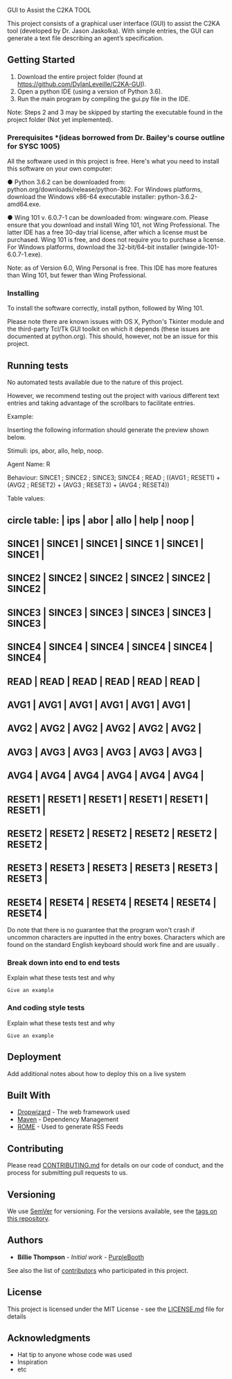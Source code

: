 

GUI to Assist the C2KA TOOL

This project consists of a graphical user interface (GUI) to assist the C2KA tool (developed by Dr. Jason Jaskolka). With simple entries, the GUI can generate a text file describing an agent’s specification.  

## Getting Started
1.	Download the entire project folder (found at https://github.com/DylanLeveille/C2KA-GUI). 
2.	Open a python IDE (using a version of Python 3.6).
3.	Run the main program by compiling the gui.py file in the IDE.

Note: Steps 2 and 3 may be skipped by starting the executable found in the project folder (Not yet implemented). 

### Prerequisites *(ideas borrowed from Dr. Bailey's course outline for SYSC 1005)

All the software used in this project is free. Here's what you need to install this software on your own computer:

● Python 3.6.2 can be downloaded from: python.org/downloads/release/python-362. For Windows platforms, download the Windows x86-64 executable installer: python-3.6.2-amd64.exe. 

● Wing 101 v. 6.0.7-1 can be downloaded from: wingware.com. Please ensure that you download and install Wing 101, not Wing Professional. The latter IDE has a free 30-day trial license, after which a license must be purchased. Wing 101 is free, and does not require you to purchase a license. For Windows platforms, download the 32-bit/64-bit installer (wingide-101-6.0.7-1.exe). 

Note: as of Version 6.0, Wing Personal is free. This IDE has more features than Wing 101, but fewer than Wing Professional.

### Installing

To install the software correctly, install python, followed by Wing 101. 

Please note there are known issues with OS X, Python's Tkinter module and the third-party Tcl/Tk GUI toolkit on which it depends (these issues are documented at python.org). This should, however, not be an issue for this project.

## Running tests


No automated tests available due to the nature of this project. 

However, we recommend testing out the project with various different text entries and taking advantage of the scrollbars to facilitate entries.

Example:

Inserting the following information should generate the preview shown below.

Stimuli: ips, abor, allo, help, noop.

Agent Name: R

Behaviour:  SINCE1 ; SINCE2 ; SINCE3; SINCE4 ; READ ; ((AVG1 ; RESET1) + (AVG2 ; RESET2) + (AVG3 ; RESET3) + (AVG4 ; RESET4))

Table values:

  circle table: 
       |   ips    |    abor   |   allo   |   help  |   noop  |    
---------------------------------------------------------------------       
SINCE1 |  SINCE1  |   SINCE1  |  SINCE 1 |  SINCE1 |  SINCE1 |   
---------------------------------------------------------------------       
SINCE2 |  SINCE2  |   SINCE2  |  SINCE2  |  SINCE2 |  SINCE2 | 
---------------------------------------------------------------------       
SINCE3 |  SINCE3  |   SINCE3  |  SINCE3  |  SINCE3 |  SINCE3 | 
---------------------------------------------------------------------       
SINCE4 |  SINCE4  |   SINCE4  |  SINCE4  |  SINCE4 |  SINCE4 | 
---------------------------------------------------------------------       
READ   |   READ   |    READ   |   READ   |   READ  |   READ  | 
---------------------------------------------------------------------       
AVG1   |   AVG1   |    AVG1   |   AVG1   |   AVG1  |   AVG1  | 
---------------------------------------------------------------------       
AVG2   |   AVG2   |    AVG2   |   AVG2   |   AVG2  |   AVG2  | 
---------------------------------------------------------------------       
AVG3   |   AVG3   |    AVG3   |   AVG3   |   AVG3  |   AVG3  | 
---------------------------------------------------------------------       
AVG4   |   AVG4   |    AVG4   |   AVG4   |   AVG4  |   AVG4  | 
---------------------------------------------------------------------       
RESET1 |  RESET1  |   RESET1  |  RESET1  |  RESET1 |  RESET1 | 
---------------------------------------------------------------------       
RESET2 |  RESET2  |   RESET2  |  RESET2  |  RESET2 |  RESET2 | 
---------------------------------------------------------------------       
RESET3 |  RESET3  |   RESET3  |  RESET3  |  RESET3 | RESET3  | 
---------------------------------------------------------------------       
RESET4 |  RESET4  |   RESET4  |  RESET4  |  RESET4 | RESET4  | 
---------------------------------------------------------------------

    

Do note that there is no guarantee that the program won't crash if uncommon characters are inputted in the entry boxes. Characters which are found on the standard English keyboard should work fine and are usually .

### Break down into end to end tests

Explain what these tests test and why

```
Give an example
```

### And coding style tests

Explain what these tests test and why

```
Give an example
```

## Deployment

Add additional notes about how to deploy this on a live system

## Built With

* [Dropwizard](http://www.dropwizard.io/1.0.2/docs/) - The web framework used
* [Maven](https://maven.apache.org/) - Dependency Management
* [ROME](https://rometools.github.io/rome/) - Used to generate RSS Feeds

## Contributing

Please read [CONTRIBUTING.md](https://gist.github.com/PurpleBooth/b24679402957c63ec426) for details on our code of conduct, and the process for submitting pull requests to us.

## Versioning

We use [SemVer](http://semver.org/) for versioning. For the versions available, see the [tags on this repository](https://github.com/your/project/tags). 

## Authors

* **Billie Thompson** - *Initial work* - [PurpleBooth](https://github.com/PurpleBooth)

See also the list of [contributors](https://github.com/your/project/contributors) who participated in this project.

## License

This project is licensed under the MIT License - see the [LICENSE.md](LICENSE.md) file for details

## Acknowledgments


* Hat tip to anyone whose code was used
* Inspiration
* etc
